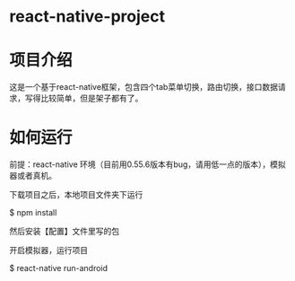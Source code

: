 # react-native-project

# 项目介绍

这是一个基于react-native框架，包含四个tab菜单切换，路由切换，接口数据请求，写得比较简单，但是架子都有了。

# 如何运行

前提：react-native 环境（目前用0.55.6版本有bug，请用低一点的版本），模拟器或者真机。

下载项目之后，本地项目文件夹下运行

$ npm install

然后安装【配置】文件里写的包

开启模拟器，运行项目

$ react-native run-android

